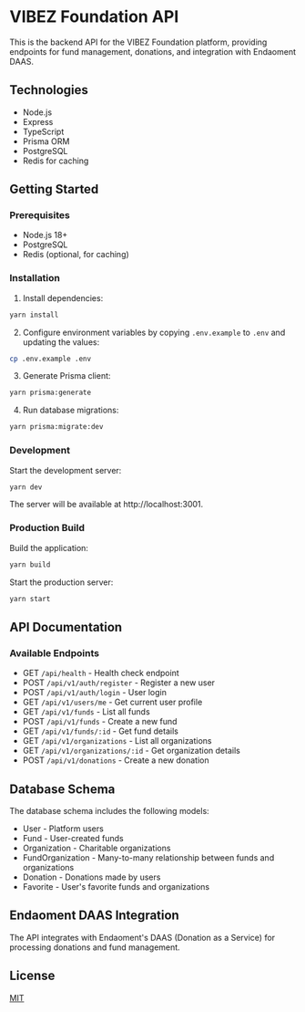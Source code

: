 # VIBEZ Foundation API

This is the backend API for the VIBEZ Foundation platform, providing endpoints for fund management, donations, and integration with Endaoment DAAS.

## Technologies

- Node.js
- Express
- TypeScript
- Prisma ORM
- PostgreSQL
- Redis for caching

## Getting Started

### Prerequisites

- Node.js 18+
- PostgreSQL
- Redis (optional, for caching)

### Installation

1. Install dependencies:

```bash
yarn install
```

2. Configure environment variables by copying `.env.example` to `.env` and updating the values:

```bash
cp .env.example .env
```

3. Generate Prisma client:

```bash
yarn prisma:generate
```

4. Run database migrations:

```bash
yarn prisma:migrate:dev
```

### Development

Start the development server:

```bash
yarn dev
```

The server will be available at http://localhost:3001.

### Production Build

Build the application:

```bash
yarn build
```

Start the production server:

```bash
yarn start
```

## API Documentation

### Available Endpoints

- GET `/api/health` - Health check endpoint
- POST `/api/v1/auth/register` - Register a new user
- POST `/api/v1/auth/login` - User login
- GET `/api/v1/users/me` - Get current user profile
- GET `/api/v1/funds` - List all funds
- POST `/api/v1/funds` - Create a new fund
- GET `/api/v1/funds/:id` - Get fund details
- GET `/api/v1/organizations` - List all organizations
- GET `/api/v1/organizations/:id` - Get organization details
- POST `/api/v1/donations` - Create a new donation

## Database Schema

The database schema includes the following models:

- User - Platform users
- Fund - User-created funds
- Organization - Charitable organizations
- FundOrganization - Many-to-many relationship between funds and organizations
- Donation - Donations made by users
- Favorite - User's favorite funds and organizations

## Endaoment DAAS Integration

The API integrates with Endaoment's DAAS (Donation as a Service) for processing donations and fund management.

## License

[MIT](LICENSE) 